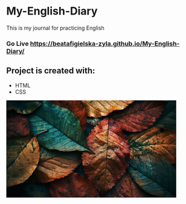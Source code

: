 # My-English-Diary

This is my journal for practicing English

### Go Live https://beatafigielska-zyla.github.io/My-English-Diary/

## Project is created with:

- HTML
- CSS

![picture](./images/leaves2.jpg)
